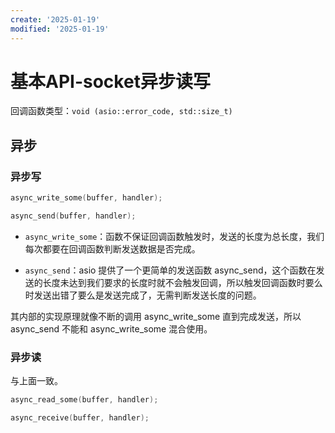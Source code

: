 ```yaml
---
create: '2025-01-19'
modified: '2025-01-19'
---
```


# 基本API-socket异步读写

回调函数类型：`void (asio::error_code, std::size_t)`

## 异步

### 异步写

```C++
async_write_some(buffer, handler);

async_send(buffer, handler);
```

* `async_write_some`：函数不保证回调函数触发时，发送的长度为总长度，我们每次都要在回调函数判断发送数据是否完成。

* `async_send`：asio 提供了一个更简单的发送函数 async_send，这个函数在发送的长度未达到我们要求的长度时就不会触发回调，所以触发回调函数时要么时发送出错了要么是发送完成了，无需判断发送长度的问题。

其内部的实现原理就像不断的调用 async_write_some 直到完成发送，所以 async_send 不能和 async_write_some 混合使用。

### 异步读

与上面一致。

```C++
async_read_some(buffer, handler);

async_receive(buffer, handler);
```